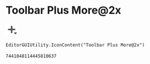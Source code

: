 # Toolbar Plus More@2x
![](/img/Toolbar%20Plus%20More@2x.png)

``` CSharp
EditorGUIUtility.IconContent("Toolbar Plus More@2x")
```
```
7441048114445810637
```
